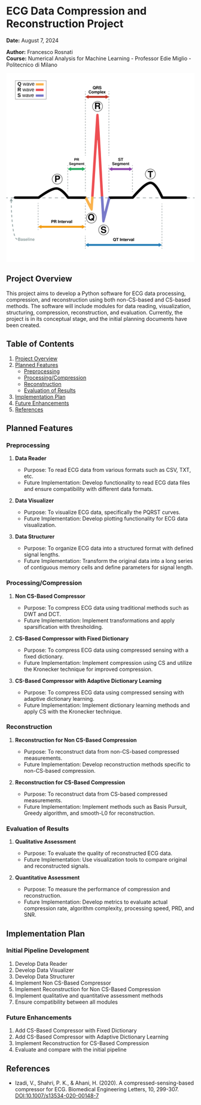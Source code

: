 # ECG Data Compression and Reconstruction Project

**Date:** August 7, 2024

**Author:** Francesco Rosnati  
**Course:** Numerical Analysis for Machine Learning - Professor Edie Miglio - Politecnico di Milano

<div style="text-align: center;">
    <img src="./.img/ECG_wave.jpg" alt="ECG graph" width="600">
</div>


## Project Overview

This project aims to develop a Python software for ECG data processing, compression, and reconstruction using both non-CS-based and CS-based methods. The software will include modules for data reading, visualization, structuring, compression, reconstruction, and evaluation. Currently, the project is in its conceptual stage, and the initial planning documents have been created.

## Table of Contents

1. [Project Overview](#project-overview)
2. [Planned Features](#planned-features)
   - [Preprocessing](#preprocessing)
   - [Processing/Compression](#processingcompression)
   - [Reconstruction](#reconstruction)
   - [Evaluation of Results](#evaluation-of-results)
3. [Implementation Plan](#implementation-plan)
4. [Future Enhancements](#future-enhancements)
5. [References](#references)

## Planned Features

### Preprocessing

1. **Data Reader**
   - Purpose: To read ECG data from various formats such as CSV, TXT, etc.
   - Future Implementation: Develop functionality to read ECG data files and ensure compatibility with different data formats.

2. **Data Visualizer**
   - Purpose: To visualize ECG data, specifically the PQRST curves.
   - Future Implementation: Develop plotting functionality for ECG data visualization.

3. **Data Structurer**
   - Purpose: To organize ECG data into a structured format with defined signal lengths.
   - Future Implementation: Transform the original data into a long series of contiguous memory cells and define parameters for signal length.

### Processing/Compression

1. **Non CS-Based Compressor**
   - Purpose: To compress ECG data using traditional methods such as DWT and DCT.
   - Future Implementation: Implement transformations and apply sparsification with thresholding.

2. **CS-Based Compressor with Fixed Dictionary**
   - Purpose: To compress ECG data using compressed sensing with a fixed dictionary.
   - Future Implementation: Implement compression using CS and utilize the Kronecker technique for improved compression.

3. **CS-Based Compressor with Adaptive Dictionary Learning**
   - Purpose: To compress ECG data using compressed sensing with adaptive dictionary learning.
   - Future Implementation: Implement dictionary learning methods and apply CS with the Kronecker technique.

### Reconstruction

1. **Reconstruction for Non CS-Based Compression**
   - Purpose: To reconstruct data from non-CS-based compressed measurements.
   - Future Implementation: Develop reconstruction methods specific to non-CS-based compression.

2. **Reconstruction for CS-Based Compression**
   - Purpose: To reconstruct data from CS-based compressed measurements.
   - Future Implementation: Implement methods such as Basis Pursuit, Greedy algorithm, and smooth-L0 for reconstruction.

### Evaluation of Results

1. **Qualitative Assessment**
   - Purpose: To evaluate the quality of reconstructed ECG data.
   - Future Implementation: Use visualization tools to compare original and reconstructed signals.

2. **Quantitative Assessment**
   - Purpose: To measure the performance of compression and reconstruction.
   - Future Implementation: Develop metrics to evaluate actual compression rate, algorithm complexity, processing speed, PRD, and SNR.

## Implementation Plan

### Initial Pipeline Development

1. Develop Data Reader
2. Develop Data Visualizer
3. Develop Data Structurer
4. Implement Non CS-Based Compressor
5. Implement Reconstruction for Non CS-Based Compression
6. Implement qualitative and quantitative assessment methods
7. Ensure compatibility between all modules

### Future Enhancements

1. Add CS-Based Compressor with Fixed Dictionary
2. Add CS-Based Compressor with Adaptive Dictionary Learning
3. Implement Reconstruction for CS-Based Compression
4. Evaluate and compare with the initial pipeline

## References

- Izadi, V., Shahri, P. K., & Ahani, H. (2020). A compressed-sensing-based compressor for ECG. Biomedical Engineering Letters, 10, 299-307. [DOI:10.1007/s13534-020-00148-7](https://doi.org/10.1007/s13534-020-00148-7)
